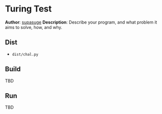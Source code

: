 # Turing Test

**Author**: [supasuge](https://github.com/supasuge)
**Description**: Describe your program, and what problem it aims to solve, how, and why.


## Dist
- `dist/chal.py`

## Build
TBD

## Run
TBD


